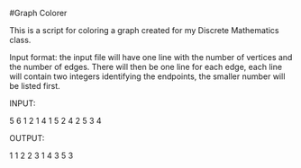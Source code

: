 #Graph Colorer

This is a script for coloring a graph created for my Discrete Mathematics class.

Input format: the input file will have one line with the number of vertices and the number of edges. There will then be one line for each edge, each line will contain two integers identifying the endpoints, the smaller number will be listed first. 

INPUT:

5 6
1 2
1 4
1 5
2 4
2 5
3 4

OUTPUT:

1 1
2 2
3 1
4 3
5 3